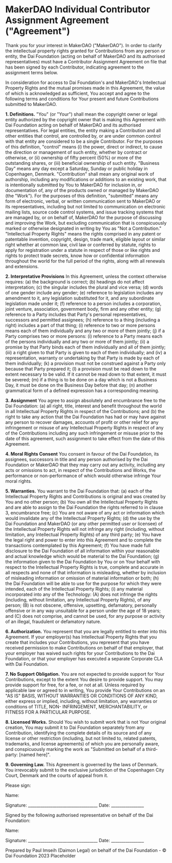 # MakerDAO Individual Contributor Assignment Agreement ("Agreement") 

Thank you for your interest in MakerDAO ("MakerDAO"). In order to clarify the intellectual property rights granted for Contributions from any person or entity, the Dai Foundation (acting on behalf of MakerDAO and its authorised representatives) must have a Contributor Assignment Agreement on file that has been signed by each Contributor, indicating agreement to the assignment terms below. 

In consideration for access to Dai Foundation's and MakerDAO's Intellectual Property Rights and the mutual promises made in this Agreement, the value of which is acknowledged as sufficient, You accept and agree to the following terms and conditions for Your present and future Contributions submitted to MakerDAO. 


**1. Definitions.** "You" (or "Your") shall mean the copyright owner or legal entity authorized by the copyright owner that is making this Agreement with Dai Foundation acting on behalf of MakerDAO and its authorised representatives. For legal entities, the entity making a Contribution and all other entities that control, are controlled by, or are under common control with that entity are considered to be a single Contributor. For the purposes of this definition, "control" means (i) the power, direct or indirect, to cause the direction or management of such entity, whether by contract or otherwise, or (ii) ownership of fifty percent (50%) or more of the outstanding shares, or (iii) beneficial ownership of such entity. "Business Day" means any day except a Saturday, Sunday or public holiday in Copenhagen, Denmark. "Contribution" shall mean any original work of authorship, including any modifications or additions to an existing work, that is intentionally submitted by You to MakerDAO for inclusion in, or documentation of, any of the products owned or managed by MakerDAO (the "Work"). For the purposes of this definition, "submitted" means any form of electronic, verbal, or written communication sent to MakerDAO or its representatives, including but not limited to communication on electronic mailing lists, source code control systems, and issue tracking systems that are managed by, or on behalf of, MakerDAO for the purpose of discussing and improving the Work, but excluding communication that is conspicuously marked or otherwise designated in writing by You as "Not a Contribution." "Intellectual Property Rights" means the rights comprised in any patent or patentable invention, copyright, design, trade mark, eligible layout or similar right whether at common law, civil law or conferred by statute, rights to apply for registration under a statute in respect of those or like rights and rights to protect trade secrets, know how or confidential information throughout the world for the full period of the rights, along with all renewals and extensions. 


**2. Interpretative Provisions** In this Agreement, unless the context otherwise requires:
(a) the background is correct;
(b) headings do not affect interpretation;
(c) the singular includes the plural and vice versa;
(d) words of one gender include any gender;
(e) reference to legislation includes any amendment to it, any legislation substituted for it, and any subordinate legislation made under it;
(f) reference to a person includes a corporation, joint venture, association, government body, firm and any other entity;
(g) reference to a Party includes that Party's personal representatives, successors and permitted assignees;
(h) reference to a thing (including a right) includes a part of that thing;
(i) reference to two or more persons means each of them individually and any two or more of them jointly;
(j) if a Party comprises two or more persons:
    (i) reference to a Party means each of the persons individually and any two or more of them jointly;
    (ii) a promise by that Party binds each of them individually and all of them jointly;
    (iii) a right given to that Party is given to each of them individually; and
    (iv) a representation, warranty or undertaking by that Party is made by each of them individually;
(k) a provision must not be construed against a Party only because that Party prepared it;
(l) a provision must be read down to the extent necessary to be valid. If it cannot be read down to that extent, it must be severed;
(m) if a thing is to be done on a day which is not a Business Day, it must be done on the Business Day before that day;
(n) another grammatical form of a defined expression has a corresponding meaning.


**3. Assignment** You agree to assign absolutely and encumbrance free to the Dai Foundation:
(a) all right, title, interest and benefit throughout the world in all Intellectual Property Rights in respect of the Contributions; and
(b) the right to take any action that the Dai Foundation has had or may have against any person to recover damages, accounts of profit or other relief for any infringement or misuse of any Intellectual Property Rights in respect of any of the Contributions including any such infringement or misuse prior to the date of this agreement, such assignment to take effect from the date of this Agreement.

**4. Moral Rights Consent**
You consent in favour of the Dai Foundation, its assignees, successors in title and any person authorised by the Dai Foundation or MakerDAO that they may carry out any activity, including any acts or omissions to act, in respect of the Contributions and Works, the performance or non-performance of which would otherwise infringe Your moral rights.


**5. Warranties.** You warrant to the Dai Foundation that:
(a) each of the Intellectual Property Rights and Contributions is original and was created by You and no other person;
(b) You own all the Intellectual Property Rights and are able to assign to the Dai Foundation the rights referred to in clause 3, encumbrance free;
(c) You are not aware of any act or information which would invalidate any of the Intellectual Property Rights;
(d) the use by the Dai Foundation and MakerDAO (or any other permitted user or licensee) of the Intellectual Property Rights will not infringe any right (including, without limitation, any Intellectual Property Rights) of any third party;
(e) You have the legal right and power to enter into this Agreement and to complete the transactions contemplated by this Agreement;
(f) You have made full disclosure to the Dai Foundation of all information within your reasonable and actual knowledge which would be material to the Dai Foundation;
(g) the information given to the Dai Foundation by You or on Your behalf with respect to the Intellectual Property Rights is true, complete and accurate in all respects and none of that information is misleading, whether by inclusion of misleading information or omission of material information or both;
(h) the Dai Foundation will be able to use for the purpose for which they were intended, each of the Intellectual Property Rights;
(i) any material incorporated into any of the Technology:
    (A) does not infringe the rights (including, without limitation, any Intellectual Property Rights), of any person;
    (B) is not obscene, offensive, upsetting, defamatory, personally offensive or in any way unsuitable for a person under the age of 18 years; and
    (C) does not comprise, and cannot be used, for any purpose or activity of an illegal, fraudulent or defamatory nature.


**6. Authorization.** You represent that you are legally entitled to enter into this Agreement. If your employer(s) has Intellectual Property Rights that you create that includes your Contributions, you represent that you have received permission to make Contributions on behalf of that employer, that your employer has waived such rights for your Contributions to the Dai Foundation, or that your employer has executed a separate Corporate CLA with Dai Foundation. 


**7. No Support Obligation.** You are not expected to provide support for Your Contributions, except to the extent You desire to provide support. You may provide support for free, for a fee, or not at all. Unless required by applicable law or agreed to in writing, You provide Your Contributions on an "AS IS" BASIS, WITHOUT WARRANTIES OR CONDITIONS OF ANY KIND, either express or implied, including, without limitation, any warranties or conditions of TITLE, NON- INFRINGEMENT, MERCHANTABILITY, or FITNESS FOR A PARTICULAR PURPOSE. 


**8. Licensed Works.** Should You wish to submit work that is not Your original creation, You may submit it to Dai Foundation separately from any Contribution, identifying the complete details of its source and of any license or other restriction (including, but not limited to, related patents, trademarks, and license agreements) of which you are personally aware, and conspicuously marking the work as "Submitted on behalf of a third-party: [named here]". 


**9. Governing Law.** This Agreement is governed by the laws of Denmark. You irrevocably submit to the exclusive jurisdiction of the Copenhagen City Court, Denmark and the courts of appeal from it.
 


Please sign: 

Name:

Signature: __________________________________ Date: ________________


Signed by the following authorised representative on behalf of the Dai Foundation:

Name:

Signature: __________________________________ Date: ________________




Prepared by Paul Imseih (Daimon Legal) on behalf of the Dai Foundation - © Dai Foundation 2023
Placeholder 
